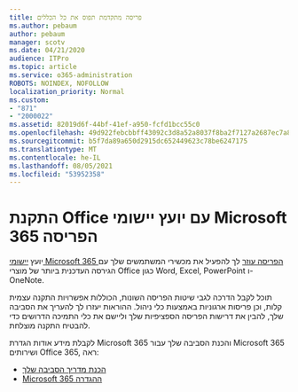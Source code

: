 ```yaml
---
title: פריסה מתקדמת תפוס את כל הכללים
ms.author: pebaum
author: pebaum
manager: scotv
ms.date: 04/21/2020
audience: ITPro
ms.topic: article
ms.service: o365-administration
ROBOTS: NOINDEX, NOFOLLOW
localization_priority: Normal
ms.custom:
- "871"
- "2000022"
ms.assetid: 82019d6f-44bf-41ef-a950-fcfd1bcc55c0
ms.openlocfilehash: 49d922febcbbff43092c3d8a52a8037f8ba2f7127a2687ec7a85094c76e63400
ms.sourcegitcommit: b5f7da89a650d2915dc652449623c78be6247175
ms.translationtype: MT
ms.contentlocale: he-IL
ms.lasthandoff: 08/05/2021
ms.locfileid: "53952358"
---
```

# <a name="install-office-with-the-microsoft-365-apps-deployment-advisor"></a>התקנת Office עם יועץ יישומי Microsoft 365 הפריסה

יועץ [יישומי Microsoft 365 הפריסה עוזר](https://go.microsoft.com/fwlink/?linkid=2145748) לך להפעיל את מכשירי המשתמשים שלך עם הגירסה העדכנית ביותר של מוצרי Office כגון Word, Excel, PowerPoint ו- OneNote.
  
תוכל לקבל הדרכה לגבי שיטות הפריסה השונות, הכוללות אפשרויות התקנה עצמית קלות, וכן פריסות ארגוניות באמצעות כלי ניהול. ההוראות יעזרו לך להעריך את הסביבה שלך, להבין את דרישות הפריסה הספציפיות שלך וליישם את כלי התמיכה הדרושים כדי להבטיח התקנה מוצלחת.
  
לקבלת מידע אודות הגדרת Microsoft 365 והכנת הסביבה שלך עבור Microsoft 365 ושירותים Office 365, ראה:

- [הכנת מדריך הסביבה שלך](https://go.microsoft.com/fwlink/?linkid=2005213)
- [Microsoft 365 ההגדרה](https://go.microsoft.com/fwlink/?linkid=2072646)
